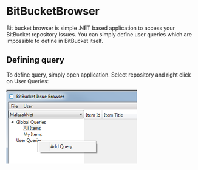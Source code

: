 # BitBucketBrowser

Bit bucket browser is simple .NET based application to access your BitBucket repository Issues. 
You can simply define user queries which are impossible to define in BitBucket itself.

## Defining query
To define query, simply open application. Select repository and right click on User Queries:

![Add new query](https://github.com/jmalczak/BitBucketBrowser/blob/master/Setup/Images/query.png)